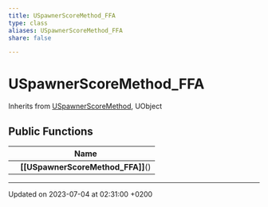 ```yaml
---
title: USpawnerScoreMethod_FFA
type: class
aliases: USpawnerScoreMethod_FFA
share: false

---
```


# USpawnerScoreMethod_FFA





Inherits from [USpawnerScoreMethod](/docs/SDK/Source/Classes/classUSpawnerScoreMethod.md), UObject

## Public Functions

|                | Name           |
| -------------- | -------------- |
| | **[[USpawnerScoreMethod_FFA]]**() |

-------------------------------

Updated on 2023-07-04 at 02:31:00 +0200
